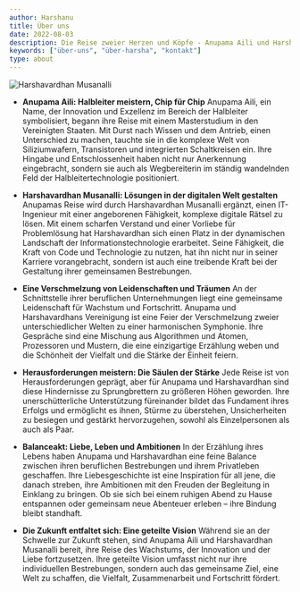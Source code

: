 ```yaml
---
author: Harshanu
title: Über uns
date: 2022-08-03
description: Die Reise zweier Herzen und Köpfe - Anupama Aili und Harshavardhan Musanalli
keywords: ["über-uns", "über-harsha", "kontakt"]
type: about
---
```

![ Harshavardhan Musanalli ](https://photos.harshanu.space/api/v1/t/77718b172482014738c3fd7fa8e82451748e8892/2zwabhu7/fit_2048)

* **Anupama Aili: Halbleiter meistern, Chip für Chip** 
Anupama Aili, ein Name, der Innovation und Exzellenz im Bereich der Halbleiter symbolisiert, begann ihre Reise mit einem Masterstudium in den Vereinigten Staaten. Mit Durst nach Wissen und dem Antrieb, einen Unterschied zu machen, tauchte sie in die komplexe Welt von Siliziumwafern, Transistoren und integrierten Schaltkreisen ein. Ihre Hingabe und Entschlossenheit haben nicht nur Anerkennung eingebracht, sondern sie auch als Wegbereiterin im ständig wandelnden Feld der Halbleitertechnologie positioniert.

* **Harshavardhan Musanalli: Lösungen in der digitalen Welt gestalten** 
Anupamas Reise wird durch Harshavardhan Musanalli ergänzt, einen IT-Ingenieur mit einer angeborenen Fähigkeit, komplexe digitale Rätsel zu lösen. Mit einem scharfen Verstand und einer Vorliebe für Problemlösung hat Harshavardhan sich einen Platz in der dynamischen Landschaft der Informationstechnologie erarbeitet. Seine Fähigkeit, die Kraft von Code und Technologie zu nutzen, hat ihn nicht nur in seiner Karriere vorangebracht, sondern ist auch eine treibende Kraft bei der Gestaltung ihrer gemeinsamen Bestrebungen.

* **Eine Verschmelzung von Leidenschaften und Träumen** 
An der Schnittstelle ihrer beruflichen Unternehmungen liegt eine gemeinsame Leidenschaft für Wachstum und Fortschritt. Anupama und Harshavardhans Vereinigung ist eine Feier der Verschmelzung zweier unterschiedlicher Welten zu einer harmonischen Symphonie. Ihre Gespräche sind eine Mischung aus Algorithmen und Atomen, Prozessoren und Mustern, die eine einzigartige Erzählung weben und die Schönheit der Vielfalt und die Stärke der Einheit feiern.

* **Herausforderungen meistern: Die Säulen der Stärke** 
Jede Reise ist von Herausforderungen geprägt, aber für Anupama und Harshavardhan sind diese Hindernisse zu Sprungbrettern zu größeren Höhen geworden. Ihre unerschütterliche Unterstützung füreinander bildet das Fundament ihres Erfolgs und ermöglicht es ihnen, Stürme zu überstehen, Unsicherheiten zu besiegen und gestärkt hervorzugehen, sowohl als Einzelpersonen als auch als Paar.

* **Balanceakt: Liebe, Leben und Ambitionen** 
In der Erzählung ihres Lebens haben Anupama und Harshavardhan eine feine Balance zwischen ihren beruflichen Bestrebungen und ihrem Privatleben geschaffen. Ihre Liebesgeschichte ist eine Inspiration für all jene, die danach streben, ihre Ambitionen mit den Freuden der Begleitung in Einklang zu bringen. Ob sie sich bei einem ruhigen Abend zu Hause entspannen oder gemeinsam neue Abenteuer erleben – ihre Bindung bleibt standhaft.

* **Die Zukunft entfaltet sich: Eine geteilte Vision** 
Während sie an der Schwelle zur Zukunft stehen, sind Anupama Aili und Harshavardhan Musanalli bereit, ihre Reise des Wachstums, der Innovation und der Liebe fortzusetzen. Ihre geteilte Vision umfasst nicht nur ihre individuellen Bestrebungen, sondern auch das gemeinsame Ziel, eine Welt zu schaffen, die Vielfalt, Zusammenarbeit und Fortschritt fördert.
